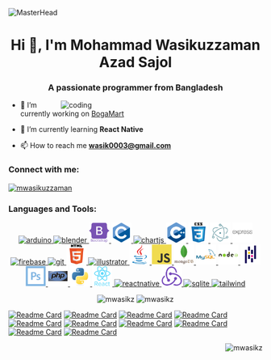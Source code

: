 ![MasterHead](https://user-images.githubusercontent.com/74035623/189286106-aaf471e1-1598-42fa-95b3-f18317c757da.gif=250x250)

<h1 align="center">Hi 👋, I'm Mohammad Wasikuzzaman Azad Sajol</h1>
<h3 align="center">A passionate programmer from Bangladesh</h3>

<img src="https://user-images.githubusercontent.com/74035623/189286106-aaf471e1-1598-42fa-95b3-f18317c757da.gif" width="400" align="right" alt="coding">


- 🔭 I’m currently working on [BogaMart](https://github.com/mwasikz/bogamart)

- 🌱 I’m currently learning **React Native**

- 📫 How to reach me **wasik0003@gmail.com**

<h3 align="left">Connect with me:</h3>
<p align="left">
<a href="https://twitter.com/mwasikuzzaman" target="blank"><img align="center" src="https://raw.githubusercontent.com/rahuldkjain/github-profile-readme-generator/master/src/images/icons/Social/twitter.svg" alt="mwasikuzzaman" height="30" width="40" /></a>
</p>

<h3 align="left">Languages and Tools:</h3>
<p align="center"> <a href="https://www.arduino.cc/" target="_blank" rel="noreferrer"> <img src="https://cdn.worldvectorlogo.com/logos/arduino-1.svg" alt="arduino" width="40" height="40"/> </a> <a href="https://www.blender.org/" target="_blank" rel="noreferrer"> <img src="https://download.blender.org/branding/community/blender_community_badge_white.svg" alt="blender" width="40" height="40"/> </a> <a href="https://getbootstrap.com" target="_blank" rel="noreferrer"> <img src="https://raw.githubusercontent.com/devicons/devicon/master/icons/bootstrap/bootstrap-plain-wordmark.svg" alt="bootstrap" width="40" height="40"/> </a> <a href="https://www.cprogramming.com/" target="_blank" rel="noreferrer"> <img src="https://raw.githubusercontent.com/devicons/devicon/master/icons/c/c-original.svg" alt="c" width="40" height="40"/> </a> <a href="https://www.chartjs.org" target="_blank" rel="noreferrer"> <img src="https://www.chartjs.org/media/logo-title.svg" alt="chartjs" width="40" height="40"/> </a> <a href="https://www.w3schools.com/cpp/" target="_blank" rel="noreferrer"> <img src="https://raw.githubusercontent.com/devicons/devicon/master/icons/cplusplus/cplusplus-original.svg" alt="cplusplus" width="40" height="40"/> </a> <a href="https://www.w3schools.com/css/" target="_blank" rel="noreferrer"> <img src="https://raw.githubusercontent.com/devicons/devicon/master/icons/css3/css3-original-wordmark.svg" alt="css3" width="40" height="40"/> </a> <a href="https://www.electronjs.org" target="_blank" rel="noreferrer"> <img src="https://raw.githubusercontent.com/devicons/devicon/master/icons/electron/electron-original.svg" alt="electron" width="40" height="40"/> </a> <a href="https://expressjs.com" target="_blank" rel="noreferrer"> <img src="https://raw.githubusercontent.com/devicons/devicon/master/icons/express/express-original-wordmark.svg" alt="express" width="40" height="40"/> </a> <a href="https://firebase.google.com/" target="_blank" rel="noreferrer"> <img src="https://www.vectorlogo.zone/logos/firebase/firebase-icon.svg" alt="firebase" width="40" height="40"/> </a> <a href="https://git-scm.com/" target="_blank" rel="noreferrer"> <img src="https://www.vectorlogo.zone/logos/git-scm/git-scm-icon.svg" alt="git" width="40" height="40"/> </a> <a href="https://www.w3.org/html/" target="_blank" rel="noreferrer"> <img src="https://raw.githubusercontent.com/devicons/devicon/master/icons/html5/html5-original-wordmark.svg" alt="html5" width="40" height="40"/> </a> <a href="https://www.adobe.com/in/products/illustrator.html" target="_blank" rel="noreferrer"> <img src="https://www.vectorlogo.zone/logos/adobe_illustrator/adobe_illustrator-icon.svg" alt="illustrator" width="40" height="40"/> </a> <a href="https://www.java.com" target="_blank" rel="noreferrer"> <img src="https://raw.githubusercontent.com/devicons/devicon/master/icons/java/java-original.svg" alt="java" width="40" height="40"/> </a> <a href="https://developer.mozilla.org/en-US/docs/Web/JavaScript" target="_blank" rel="noreferrer"> <img src="https://raw.githubusercontent.com/devicons/devicon/master/icons/javascript/javascript-original.svg" alt="javascript" width="40" height="40"/> </a> <a href="https://www.mongodb.com/" target="_blank" rel="noreferrer"> <img src="https://raw.githubusercontent.com/devicons/devicon/master/icons/mongodb/mongodb-original-wordmark.svg" alt="mongodb" width="40" height="40"/> </a> <a href="https://www.mysql.com/" target="_blank" rel="noreferrer"> <img src="https://raw.githubusercontent.com/devicons/devicon/master/icons/mysql/mysql-original-wordmark.svg" alt="mysql" width="40" height="40"/> </a> <a href="https://nodejs.org" target="_blank" rel="noreferrer"> <img src="https://raw.githubusercontent.com/devicons/devicon/master/icons/nodejs/nodejs-original-wordmark.svg" alt="nodejs" width="40" height="40"/> </a> <a href="https://pandas.pydata.org/" target="_blank" rel="noreferrer"> <img src="https://raw.githubusercontent.com/devicons/devicon/2ae2a900d2f041da66e950e4d48052658d850630/icons/pandas/pandas-original.svg" alt="pandas" width="40" height="40"/> </a> <a href="https://www.photoshop.com/en" target="_blank" rel="noreferrer"> <img src="https://raw.githubusercontent.com/devicons/devicon/master/icons/photoshop/photoshop-line.svg" alt="photoshop" width="40" height="40"/> </a> <a href="https://www.php.net" target="_blank" rel="noreferrer"> <img src="https://raw.githubusercontent.com/devicons/devicon/master/icons/php/php-original.svg" alt="php" width="40" height="40"/> </a> <a href="https://www.python.org" target="_blank" rel="noreferrer"> <img src="https://raw.githubusercontent.com/devicons/devicon/master/icons/python/python-original.svg" alt="python" width="40" height="40"/> </a> <a href="https://reactjs.org/" target="_blank" rel="noreferrer"> <img src="https://raw.githubusercontent.com/devicons/devicon/master/icons/react/react-original-wordmark.svg" alt="react" width="40" height="40"/> </a> <a href="https://reactnative.dev/" target="_blank" rel="noreferrer"> <img src="https://reactnative.dev/img/header_logo.svg" alt="reactnative" width="40" height="40"/> </a> <a href="https://redux.js.org" target="_blank" rel="noreferrer"> <img src="https://raw.githubusercontent.com/devicons/devicon/master/icons/redux/redux-original.svg" alt="redux" width="40" height="40"/> </a> <a href="https://www.sqlite.org/" target="_blank" rel="noreferrer"> <img src="https://www.vectorlogo.zone/logos/sqlite/sqlite-icon.svg" alt="sqlite" width="40" height="40"/> </a> <a href="https://tailwindcss.com/" target="_blank" rel="noreferrer"> <img src="https://www.vectorlogo.zone/logos/tailwindcss/tailwindcss-icon.svg" alt="tailwind" width="40" height="40"/> </a> </p>

<p align="center" >
  <img src="https://github-readme-stats.vercel.app/api/top-langs?username=mwasikz&show_icons=true&locale=en&layout=compact&langs_count=10&theme=radical" alt="mwasikz"    width=600" >

<img src="https://github-readme-stats.vercel.app/api?username=mwasikz&show_icons=true&locale=en&hide=prs,contribs,issues&theme=radical" alt="mwasikz" width="600" >
</p>


[![Readme Card](https://github-readme-stats.vercel.app/api/pin/?username=mwasikz&repo=bogamart)](https://github.com/mwasikz/bogamart)
[![Readme Card](https://github-readme-stats.vercel.app/api/pin/?username=mwasikz&repo=dingi)](https://github.com/mwasikz/dingi)
[![Readme Card](https://github-readme-stats.vercel.app/api/pin/?username=mwasikz&repo=Line-Following-Robot)](https://github.com/mwasikz/Line-Following-Robot)
[![Readme Card](https://github-readme-stats.vercel.app/api/pin/?username=mwasikz&repo=robo-cafe-rms)](https://github.com/mwasikz/robo-cafe-rms)
[![Readme Card](https://github-readme-stats.vercel.app/api/pin/?username=mwasikz&repo=delicieux-recipe-finder)](https://github.com/mwasikz/delicieux-recipe-finder)
[![Readme Card](https://github-readme-stats.vercel.app/api/pin/?username=mwasikz&repo=maze-solving-robot)](https://github.com/mwasikz/maze-solving-robot)
[![Readme Card](https://github-readme-stats.vercel.app/api/pin/?username=mwasikz&repo=food-ordering-device )](https://github.com/mwasikz/food-ordering-device )
[![Readme Card](https://github-readme-stats.vercel.app/api/pin/?username=mwasikz&repo=brain-meter)](https://github.com/mwasikz/brain-meter)
[![Readme Card](https://github-readme-stats.vercel.app/api/pin/?username=mwasikz&repo=react-native-to-do-list-app)](https://github.com/mwasikz/react-native-to-do-list-app)
[![Readme Card](https://github-readme-stats.vercel.app/api/pin/?username=mwasikz&repo=foxycash-v2)](https://github.com/mwasikz/foxycash-v2)

<p align="right"> <img src="https://komarev.com/ghpvc/?username=mwasikz&label=Profile%20views&color=0e75b6&style=flat" alt="mwasikz" /> </p>
